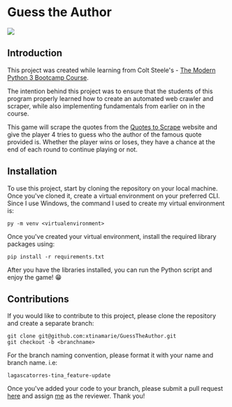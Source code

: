 # Guess the Author
<img src="bs4pic.png">

## Introduction
This project was created while learning from Colt Steele's - [The Modern Python 3 Bootcamp Course](https://www.udemy.com/course/the-modern-python3-bootcamp/).

The intention behind this project was to ensure that the students of this program properly learned how to create an automated web crawler and scraper, while also implementing fundamentals from earlier on in the course.

This game will scrape the quotes from the [Quotes to Scrape](http://quotes.toscrape.com/) website and give the player 4 tries to guess who the author of the famous quote provided is. Whether the player wins or loses, they have a chance at the end of each round to continue playing or not.

## Installation
To use this project, start by cloning the repository on your local machine. Once you've cloned it, create a virtual environment on your preferred CLI. Since I use Windows, the command I used to create my virtual environment is:
```ssh
py -m venv <virtualenvironment>
```
Once you've created your virtual environment, install the required library packages using:
```ssh
pip install -r requirements.txt
```
After you have the libraries installed, you can run the Python script and enjoy the game! &#128513;

## Contributions
If you would like to contribute to this project, please clone the repository and create a separate branch:
```ssh
git clone git@github.com:xtinamarie/GuessTheAuthor.git
git checkout -b <branchname>
```

For the branch naming convention, please format it with your name and branch name. i.e:
```ssh
lagascatorres-tina_feature-update
```
Once you've added your code to your branch, please submit a pull request [here](https://github.com/kristinalagasca/GuessTheAuthor/pulls) and assign [me](https://github.com/kristinalagasca) as the reviewer. Thank you!

